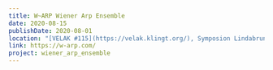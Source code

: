 ```yaml
---
title: W~ARP Wiener Arp Ensemble
date: 2020-08-15
publishDate: 2020-08-01
location: "[VELAK #115](https://velak.klingt.org/), Symposion Lindabrunn"
link: https://w-arp.com/
project: wiener_arp_ensemble
---
```



